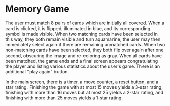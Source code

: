 # Memory Game

The user must match 8 pairs of cards which are initially
all covered. When a card is clicked, it is flipped, illuminated in blue, and its
corresponding symbol is made visible. When two matching cards have been selected
in this way, they both remain visible and turn aquamarine; the user may then
immediately select again if there are remaining unmatched cards. When two
non-matching cards have been selected, they both flip over again after one
second, obscuring the image and re-coloring as gray. When all cards have been
matched, the game ends and a final screen appears congratulating the player
and listing various statistics about the user's game. There is an additional
"play again" button.

In the main screen, there is a timer, a move counter, a reset button, and a
star rating. Finishing the game with at most 15 moves yields a 3-star rating,
finishing with more than 16 moves but at most 25 yields a 2-star rating, and
finishing with more than 25 moves yields a 1-star rating.
